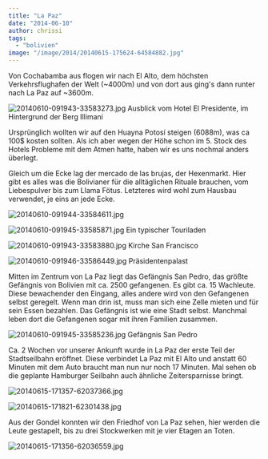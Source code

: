 ```yaml
---
title: "La Paz"
date: "2014-06-10"
author: chrissi
tags: 
  - "bolivien"
image: "/image/2014/20140615-175624-64584882.jpg"
---
```


Von Cochabamba aus flogen wir nach El Alto, dem höchsten Verkehrsflughafen der Welt (~4000m) und von dort aus ging's dann runter nach La Paz auf ~3600m.

![20140610-091943-33583273.jpg](/images/2014/20140610-091943-33583273.jpg) Ausblick vom Hotel El Presidente, im Hintergrund der Berg Illimani

Ursprünglich wollten wir auf den Huayna Potosí steigen (6088m), was ca 100$ kosten sollten. Als ich aber wegen der Höhe schon im 5. Stock des Hotels Probleme mit dem Atmen hatte, haben wir es uns nochmal anders überlegt.

Gleich um die Ecke lag der mercado de las brujas, der Hexenmarkt. Hier gibt es alles was die Bolivianer für die alltäglichen Rituale brauchen, vom Liebespulver bis zum Llama Fötus. Letzteres wird wohl zum Hausbau verwendet, je eins an jede Ecke.

![20140610-091944-33584611.jpg](/images/2014/20140610-091944-33584611.jpg)

![20140610-091945-33585871.jpg](/images/2014/20140610-091945-33585871.jpg) Ein typischer Touriladen

![20140610-091943-33583880.jpg](/images/2014/20140610-091943-33583880.jpg) Kirche San Francisco

![20140610-091946-33586449.jpg](/images/2014/20140610-091946-33586449.jpg) Präsidentenpalast

Mitten im Zentrum von La Paz liegt das Gefängnis San Pedro, das größte Gefängnis von Bolivien mit ca. 2500 gefangenen. Es gibt ca. 15 Wachleute. Diese bewachender den Eingang, alles andere wird von den Gefangenen selbst geregelt. Wenn man drin ist, muss man sich eine Zelle mieten und für sein Essen bezahlen. Das Gefängnis ist wie eine Stadt selbst. Manchmal leben dort die Gefangenen sogar mit ihren Familien zusammen.

![20140610-091945-33585236.jpg](/images/2014/20140610-091945-33585236.jpg) Gefängnis San Pedro

Ca. 2 Wochen vor unserer Ankunft wurde in La Paz der erste Teil der Stadtseilbahn eröffnet. Diese verbindet La Paz mit El Alto und anstatt 60 Minuten mit dem Auto braucht man nun nur noch 17 Minuten. Mal sehen ob die geplante Hamburger Seilbahn auch ähnliche Zeitersparnisse bringt.

![20140615-171357-62037366.jpg](/images/2014/20140615-171357-62037366.jpg)

![20140615-171821-62301438.jpg](/images/2014/20140615-171821-62301438.jpg)

Aus der Gondel konnten wir den Friedhof von La Paz sehen, hier werden die Leute gestapelt, bis zu drei Stockwerken mit je vier Etagen an Toten.

![20140615-171356-62036559.jpg](/images/2014/20140615-171356-62036559.jpg)

